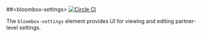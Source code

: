 
##&lt;bloombox-settings&gt;  [![Circle CI](https://circleci.com/gh/Bloombox/bloombox-settings.svg?style=svg)](https://circleci.com/gh/Bloombox/bloombox-settings)

The `bloombox-settings` element provides UI for viewing and editing partner-level settings.
